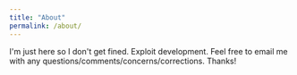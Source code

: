 ```yaml
---
title: "About"
permalink: /about/
---
```


I'm just here so I don't get fined. Exploit development. Feel free to email me with any questions/comments/concerns/corrections. Thanks!